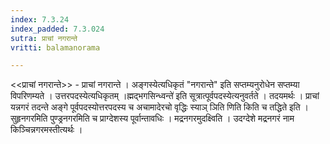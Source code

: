 ```yaml
---
index: 7.3.24
index_padded: 7.3.024
sutra: प्राचां नगरान्ते
vritti: balamanorama

---
```

<<प्राचां नगरान्ते>> - प्राचां नगरान्ते । अङ्गस्येत्यधिकृतं "नगरान्ते" इति सप्तम्यनुरोधेन सप्तम्या विपरिणम्यते । उत्तरपदस्येत्यधिकृतम् ।ह्मद्भगसिन्ध्वन्ते॑ इति सूत्रात्पूर्वपदस्येत्यनुवर्तते । तदयमर्थः । प्राचां यन्नगरं तदन्ते अङ्गे पूर्वपदस्योत्तरपदस्य च अचामादेरचो वृद्धिः स्याञ् ञिति णिति किति च तद्धिते इति । सुहृनगरमिति पुण्ड्रनगरमिति च प्राग्देशस्य पूर्वान्तावधिः । मद्रनगरमुदक्ष्विति । उदग्देशे मद्रनगरं नाम किञ्चिन्नगरमस्तीत्यर्थः । 